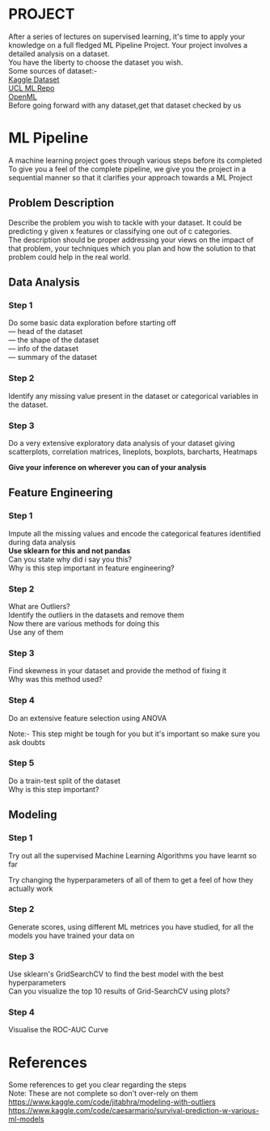 # PROJECT
After a series of lectures on supervised learning, it's time to apply your knowledge on a full fledged ML Pipeline Project. Your project involves a detailed analysis on a dataset.<br>
You have the liberty to choose the dataset you wish.<br>
Some sources of dataset:-<br>
[Kaggle Dataset](https://www.kaggle.com/datasets)<br>
[UCL ML Repo](http://mlr.cs.umass.edu/ml/)<br>
[OpenML](https://www.openml.org/)<br>
Before going forward with any dataset,get that dataset checked by us<br>
# ML Pipeline
A machine learning project goes through various steps before its completed<br>
To give you a feel of the complete pipeline, we give you the project in a sequential manner so that it clarifies your approach towards a ML Project
## Problem Description
Describe the problem you wish to tackle with your dataset. It could be predicting y given x features or classifying one out of c categories.<br>
The description should be proper addressing your views on the impact of that problem, your techniques which you plan and how the solution to that problem could help in the real world.
## Data Analysis
### Step 1
Do some basic data exploration before starting off<br>
— head of the dataset<br>
— the shape of the dataset<br>
— info of the dataset<br>
— summary of the dataset
### Step 2
Identify any missing value present in the dataset or categorical variables in the dataset.
### Step 3
Do a very extensive exploratory data analysis of your dataset giving scatterplots, correlation matrices, lineplots, boxplots, barcharts, Heatmaps<br>

**Give your inference on wherever you can of your analysis**<br>

## Feature Engineering
### Step 1
Impute all the missing values and encode the categorical features identified during data analysis<br>
**Use sklearn for this and not pandas**<br>
Can you state why did i say you this?<br>
Why is this step important in feature engineering?

### Step 2
What are Outliers?<br>
Identify the outliers in the datasets and remove them<br>
Now there are various methods for doing this<br> 
Use any of them

### Step 3
Find skewness in your dataset and provide the method of fixing it<br>
Why was this method used?
### Step 4
Do an extensive feature selection using ANOVA<br>

Note:- This step might be tough for you but it's important so make sure you ask doubts 
### Step 5
Do a train-test split of the dataset<br>
Why is this step important?

## Modeling
### Step 1
Try out all the supervised Machine Learning Algorithms you have learnt so far<br>

Try changing the hyperparameters of all of them to get a feel of how they actually work
### Step 2
Generate scores, using different ML metrices you have studied, for all the models you have trained your data on
### Step 3
Use sklearn's GridSearchCV to find the best model with the best hyperparameters<br>
Can you visualize the top 10 results of Grid-SearchCV using plots?

### Step 4
Visualise the ROC-AUC Curve

# References
Some references to get you clear regarding the steps<br>
Note: These are not complete so don't over-rely on them<br>
https://www.kaggle.com/code/jitabhra/modeling-with-outliers<br>
https://www.kaggle.com/code/caesarmario/survival-prediction-w-various-ml-models
